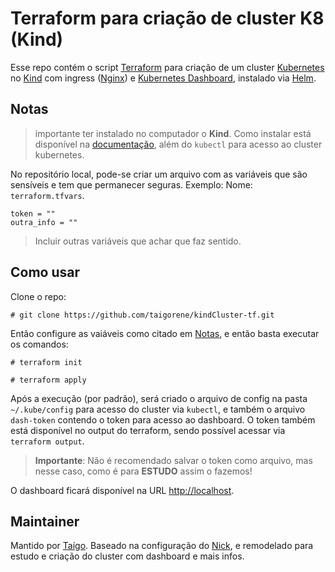 # Terraform para criação de cluster K8 (Kind)

Esse repo contém o script [Terraform](https://www.terraform.io/) para criação de um cluster [Kubernetes](https://kubernetes.io/) no [Kind](https://kind.sigs.k8s.io/) com ingress ([Nginx](https://kubernetes.github.io/ingress-nginx/)) e [Kubernetes Dashboard](https://github.com/kubernetes/dashboard), instalado via [Helm](https://helm.sh/).

## Notas

> importante ter instalado no computador o **Kind**. Como instalar está disponível na [documentação](https://kind.sigs.k8s.io/docs/user/quick-start/#installation), além do `kubectl` para acesso ao cluster kubernetes.

No repositório local, pode-se criar um arquivo com as variáveis que são sensíveis e tem que permanecer seguras. Exemplo:
Nome: `terraform.tfvars`.
```
token = ""
outra_info = ""
```
> Incluir outras variáveis que achar que faz sentido.

## Como usar

Clone o repo:
```
# git clone https://github.com/taigorene/kindCluster-tf.git
```

Então configure as vaiáveis como citado em [Notas](#notas), e então basta executar os comandos:
```
# terraform init

# terraform apply
```
    
Após a execução (por padrão), será criado o arquivo de config na pasta `~/.kube/config` para acesso do cluster via `kubectl`, e também o arquivo `dash-token` contendo o token para acesso ao dashboard. O token também está disponível no output do terraform, sendo possível acessar via `terraform output`.
> **Importante**: Não é recomendado salvar o token como arquivo, mas nesse caso, como é para **ESTUDO** assim o fazemos!

O dashboard ficará disponível na URL [http://localhost](http://localhost).

## Maintainer
Mantido por [Taígo](https://github.com/taigorene).
Baseado na configuração do [Nick](https://nickjanetakis.com/blog/configuring-a-kind-cluster-with-nginx-ingress-using-terraform-and-helm), e remodelado para estudo e criação do cluster com dashboard e mais infos.